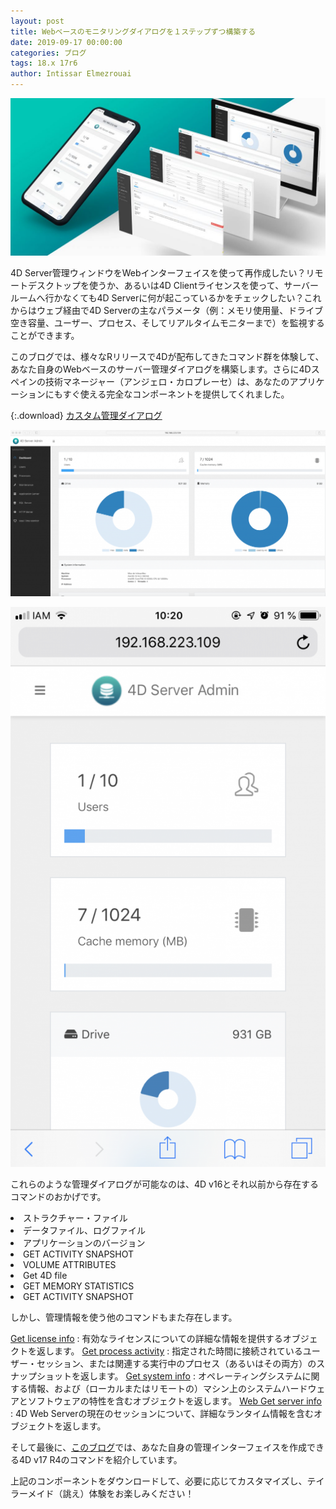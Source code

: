 ```yaml
---
layout: post
title: Webベースのモニタリングダイアログを１ステップずつ構築する
date: 2019-09-17 00:00:00
categories: ブログ
tags: 18.x 17r6
author: Intissar Elmezrouai
---
```


![serverAdmin-1024x512](/images/blog/09/9_16/serverAdmin-1024x512.jpg)

4D Server管理ウィンドウをWebインターフェイスを使って再作成したい？リモートデスクトップを使うか、あるいは4D Clientライセンスを使って、サーバールームへ行かなくても4D Serverに何が起こっているかをチェックしたい？これからはウェブ経由で4D Serverの主なパラメータ（例：メモリ使用量、ドライブ空き容量、ユーザー、プロセス、そしてリアルタイムモニターまで）を監視することができます。

このブログでは、様々なRリリースで4Dが配布してきたコマンド群を体験して、あなた自身のWebベースのサーバー管理ダイアログを構築します。さらに4Dスペインの技術マネージャー（アンジェロ・カロプレーセ）は、あなたのアプリケーションにもすぐ使える完全なコンポーネントを提供してくれました。

{:.download}
[カスタム管理ダイアログ](https://github.com/4D-JP/HDI/releases/download/17r6/ServerAdministrator_JA.zip
) 

![adminWeb-1024x541](/images/blog/09/9_16/adminWeb-1024x541.png)

![adminPhone-576x1024](/images/blog/09/9_16/adminPhone-576x1024.png)

これらのような管理ダイアログが可能なのは、4D v16とそれ以前から存在するコマンドのおかげです。

<li><span class=“no translate command”>ストラクチャー・ファイル</span></li>
<li><span class=“no translate command”>データファイル、ログファイル</span></li>
<li><span class=“no translate command”>アプリケーションのバージョン</span></li>
<li><span class=“no translate command”>GET ACTIVITY SNAPSHOT</span></li>
<li><span class=“no translate command”>VOLUME ATTRIBUTES</span></li>
<li><span class=“no translate command”>Get 4D file</span></li>
<li><span class=“no translate command”>GET MEMORY STATISTICS</span></li>
<li><span class=“no translate command”>GET ACTIVITY SNAPSHOT</span></li>

しかし、管理情報を使う他のコマンドもまた存在します。

<a href=“https://blog.4d.com/retrieve-the-license-information-by-programming/”><span class="notranslate command">Get license info</span></a> : 有効なライセンスについての詳細な情報を提供するオブジェクトを返します。
<a href=“https://blog.4d.com/enhancement-of-get-process-activity-command/“><span class="notranslate command">Get process activity</span></a> : 指定された時間に接続されているユーザー・セッション、または関連する実行中のプロセス（あるいはその両方）のスナップショットを返します。
<a href=“https://blog.4d.com/get-machine-hardware-information-2/“><span class="notranslate command">Get system info</span></a> : オペレーティングシステムに関する情報、および（ローカルまたはリモートの）マシン上のシステムハードウェアとソフトウェアの特性を含むオブジェクトを返します。
<a href=“https://blog.4d.com/new-command-to-get-web-server-information/“><span class="notranslate command">Web Get server info</span></a> : 4D Web Serverの現在のセッションについて、詳細なランタイム情報を含むオブジェクトを返します。

そして最後に、<a href=“https://blog.4d.com/new-server-administration-commands/“>このブログ</a>では、あなた自身の管理インターフェイスを作成できる4D v17 R4のコマンドを紹介しています。

上記のコンポーネントをダウンロードして、必要に応じてカスタマイズし、テイラーメイド（誂え）体験をお楽しみください！
